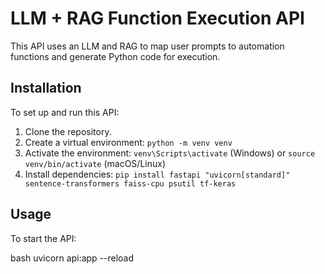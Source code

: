 # LLM + RAG Function Execution API

This API uses an LLM and RAG to map user prompts to automation functions and generate Python code for execution.

## Installation

To set up and run this API:

1.  Clone the repository.
2.  Create a virtual environment: `python -m venv venv`
3.  Activate the environment: `venv\Scripts\activate` (Windows) or `source venv/bin/activate` (macOS/Linux)
4.  Install dependencies: `pip install fastapi "uvicorn[standard]" sentence-transformers faiss-cpu psutil tf-keras`

## Usage

To start the API:

bash
uvicorn api:app --reload